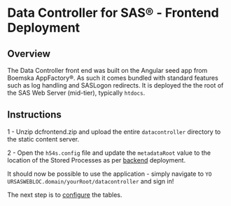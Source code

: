 # Data Controller for SAS® - Frontend Deployment

## Overview
The Data Controller front end was built on the Angular seed app from Boemska AppFactory®.  As such it comes bundled with standard features such as log handling and SASLogon redirects.  It is deployed the the root of the SAS Web Server (mid-tier), typically `htdocs`.

## Instructions

1 - Unzip dcfrontend.zip and upload the entire `datacontroller` directory to the static content server.

2 - Open the `h54s.config` file and update the `metadataRoot` value to the location of the Stored Processes as per [backend](dci-backend.md) deployment.

It should now be possible to use the application - simply navigate to `YO
URSASWEBLOC.domain/yourRoot/datacontroller` and sign in!

The next step is to [configure](dcc-tables.md) the tables.
